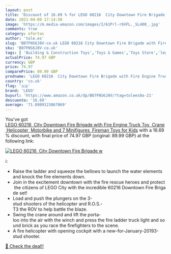 ```yaml
---
layout: post
title: 'Discount of 16.69 % for LEGO 60216  City Downtown Fire Brigade w'
date: 2021-04-09 17:14:50
image: 'https://m.media-amazon.com/images/I/61Prl-r6VFL._SL400_.jpg'
comments: true
category: ofertas
author: 'tole.es'
slug: 'B07FNS6J8V-co.uk LEGO 60216 City Downtown Fire Brigade with Fire Engine...'
sku: 'B07FNS6J8V-co.uk'
tags: [ 'Building & Construction Toys','Toys & Games','Toys Store','lego', ]
actualPrice: 74.97 GBP
currency: GBP
price: 74.97
comparePrice: 89.99 GBP
prodname: 'LEGO 60216  City Downtown Fire Brigade with Fire Engine Truck Toy  Crane  Helicopter  Motorbike and 7 Minifigures  Fireman Toys for Kids'
country: 'co.uk'
flag: '🇬🇧'
brand: 'LEGO'
buyurl: 'https://www.amazon.co.uk/dp/B07FNS6J8V/?tag=tolees0a-21'
descuento: '16.69'
average: '71.8989123867069'
---
```


You've got [LEGO 60216  City Downtown Fire Brigade with Fire Engine Truck Toy  Crane  Helicopter  Motorbike and 7 Minifigures  Fireman Toys for Kids](https://www.amazon.co.uk/dp/B07FNS6J8V/?tag=tolees0a-21) with a  16.69 % discount, with final price of 74.97 GBP (original: 89.99 GBP) at the following link:

[![LEGO 60216  City Downtown Fire Brigade w](https://m.media-amazon.com/images/I/61Prl-r6VFL._SL400_.jpg)](https://www.amazon.co.uk/dp/B07FNS6J8V/?tag=tolees0a-21)

ℹ️:

- Raise the ladder and squeeze the bellows to launch the water elements and knock the fire elements down.
- Join in the excitement downtown with the fire rescue heroes and protect the citizens of LEGO City with the incredible 60216 Downtown Fire Brigade set!
- Load and push the plungers on the 3-stud shooters of the helicopter and R.O.S.-T3 the ROV to help battle the blaze.
- Swing the crane around and lift the porta-loo into the air with the winch and press the fire ladder truck light and sound brick as you race the firefighters to the scene.
- A fire helicopter with opening cockpit with a new-for-January-20193-stud shooter.

[🛒 Check the deal!!](https://www.amazon.co.uk/dp/B07FNS6J8V/?tag=tolees0a-21)
